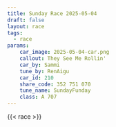 ```yaml
---
title: Sunday Race 2025-05-04
draft: false
layout: race
tags:
  - race
params:
    car_image: 2025-05-04-car.png
    callout: They See Me Rollin'
    car_by: Sammi
    tune_by: RenAigu
    car_id: 210
    share_code: 352 751 070
    tune_name: SundayFunday
    class: A 707
---
```


{{< race >}}

